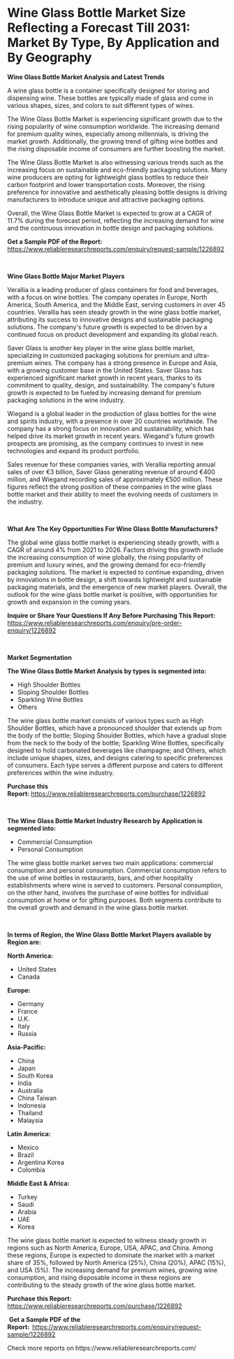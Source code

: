 <p><h1>Wine Glass Bottle Market Size Reflecting a Forecast Till 2031: Market By Type, By Application and By Geography</h1></p><p><strong>Wine Glass Bottle Market Analysis and Latest Trends</strong></p>
<p><p>A wine glass bottle is a container specifically designed for storing and dispensing wine. These bottles are typically made of glass and come in various shapes, sizes, and colors to suit different types of wines.</p><p>The Wine Glass Bottle Market is experiencing significant growth due to the rising popularity of wine consumption worldwide. The increasing demand for premium quality wines, especially among millennials, is driving the market growth. Additionally, the growing trend of gifting wine bottles and the rising disposable income of consumers are further boosting the market.</p><p>The Wine Glass Bottle Market is also witnessing various trends such as the increasing focus on sustainable and eco-friendly packaging solutions. Many wine producers are opting for lightweight glass bottles to reduce their carbon footprint and lower transportation costs. Moreover, the rising preference for innovative and aesthetically pleasing bottle designs is driving manufacturers to introduce unique and attractive packaging options.</p><p>Overall, the Wine Glass Bottle Market is expected to grow at a CAGR of 11.7% during the forecast period, reflecting the increasing demand for wine and the continuous innovation in bottle design and packaging solutions.</p></p>
<p><strong>Get a Sample PDF of the Report:&nbsp;</strong> <a href="https://www.reliableresearchreports.com/enquiry/request-sample/1226892">https://www.reliableresearchreports.com/enquiry/request-sample/1226892</a></p>
<p>&nbsp;</p>
<p><strong>Wine Glass Bottle Major Market Players</strong></p>
<p><p>Verallia is a leading producer of glass containers for food and beverages, with a focus on wine bottles. The company operates in Europe, North America, South America, and the Middle East, serving customers in over 45 countries. Verallia has seen steady growth in the wine glass bottle market, attributing its success to innovative designs and sustainable packaging solutions. The company's future growth is expected to be driven by a continued focus on product development and expanding its global reach.</p><p>Saver Glass is another key player in the wine glass bottle market, specializing in customized packaging solutions for premium and ultra-premium wines. The company has a strong presence in Europe and Asia, with a growing customer base in the United States. Saver Glass has experienced significant market growth in recent years, thanks to its commitment to quality, design, and sustainability. The company's future growth is expected to be fueled by increasing demand for premium packaging solutions in the wine industry.</p><p>Wiegand is a global leader in the production of glass bottles for the wine and spirits industry, with a presence in over 20 countries worldwide. The company has a strong focus on innovation and sustainability, which has helped drive its market growth in recent years. Wiegand's future growth prospects are promising, as the company continues to invest in new technologies and expand its product portfolio.</p><p>Sales revenue for these companies varies, with Verallia reporting annual sales of over €3 billion, Saver Glass generating revenue of around €400 million, and Wiegand recording sales of approximately €500 million. These figures reflect the strong position of these companies in the wine glass bottle market and their ability to meet the evolving needs of customers in the industry.</p></p>
<p>&nbsp;</p>
<p><strong>What Are The Key Opportunities For Wine Glass Bottle Manufacturers?</strong></p>
<p><p>The global wine glass bottle market is experiencing steady growth, with a CAGR of around 4% from 2021 to 2026. Factors driving this growth include the increasing consumption of wine globally, the rising popularity of premium and luxury wines, and the growing demand for eco-friendly packaging solutions. The market is expected to continue expanding, driven by innovations in bottle design, a shift towards lightweight and sustainable packaging materials, and the emergence of new market players. Overall, the outlook for the wine glass bottle market is positive, with opportunities for growth and expansion in the coming years.</p></p>
<p><strong>Inquire or Share Your Questions If Any Before Purchasing This Report:</strong> <a href="https://www.reliableresearchreports.com/enquiry/pre-order-enquiry/1226892">https://www.reliableresearchreports.com/enquiry/pre-order-enquiry/1226892</a></p>
<p>&nbsp;</p>
<p><strong>Market Segmentation</strong></p>
<p><strong>The Wine Glass Bottle Market Analysis by types is segmented into:</strong></p>
<p><ul><li>High Shoulder Bottles</li><li>Sloping Shoulder Bottles</li><li>Sparkling Wine Bottles</li><li>Others</li></ul></p>
<p><p>The wine glass bottle market consists of various types such as High Shoulder Bottles, which have a pronounced shoulder that extends up from the body of the bottle; Sloping Shoulder Bottles, which have a gradual slope from the neck to the body of the bottle; Sparkling Wine Bottles, specifically designed to hold carbonated beverages like champagne; and Others, which include unique shapes, sizes, and designs catering to specific preferences of consumers. Each type serves a different purpose and caters to different preferences within the wine industry.</p></p>
<p><strong>Purchase this Report:&nbsp;</strong><a href="https://www.reliableresearchreports.com/purchase/1226892">https://www.reliableresearchreports.com/purchase/1226892</a></p>
<p>&nbsp;</p>
<p><strong>The Wine Glass Bottle Market Industry Research by Application is segmented into:</strong></p>
<p><ul><li>Commercial Consumption</li><li>Personal Consumption</li></ul></p>
<p><p>The wine glass bottle market serves two main applications: commercial consumption and personal consumption. Commercial consumption refers to the use of wine bottles in restaurants, bars, and other hospitality establishments where wine is served to customers. Personal consumption, on the other hand, involves the purchase of wine bottles for individual consumption at home or for gifting purposes. Both segments contribute to the overall growth and demand in the wine glass bottle market.</p></p>
<p>&nbsp;</p>
<p><strong>In terms of Region, the Wine Glass Bottle Market Players available by Region are:</strong></p>
<p>
    <p> <strong> North America: </strong>
        <ul>
            <li>United States</li>
            <li>Canada</li>
        </ul>
        </p> 
    <p> <strong> Europe: </strong>
        <ul>
            <li>Germany</li>
            <li>France</li>
            <li>U.K.</li>
            <li>Italy</li>
            <li>Russia</li>
        </ul>
        </p> 
    <p> <strong> Asia-Pacific: </strong>
        <ul>
            <li>China</li>
            <li>Japan</li>
            <li>South Korea</li>
            <li>India</li>
            <li>Australia</li>
            <li>China Taiwan</li>
            <li>Indonesia</li>
            <li>Thailand</li>
            <li>Malaysia</li>
        </ul>
        </p> 
    <p> <strong> Latin America: </strong>
        <ul>
            <li>Mexico</li>
            <li>Brazil</li>
            <li>Argentina Korea</li>
            <li>Colombia</li>
        </ul>
        </p> 
    <p> <strong> Middle East & Africa: </strong>
        <ul>
            <li>Turkey</li>
            <li>Saudi</li>
            <li>Arabia</li>
            <li>UAE</li>
            <li>Korea</li>
        </ul>
    </p>
    </p>
<p><p>The wine glass bottle market is expected to witness steady growth in regions such as North America, Europe, USA, APAC, and China. Among these regions, Europe is expected to dominate the market with a market share of 35%, followed by North America (25%), China (20%), APAC (15%), and USA (5%). The increasing demand for premium wines, growing wine consumption, and rising disposable income in these regions are contributing to the steady growth of the wine glass bottle market.</p></p>
<p><strong>Purchase this Report: </strong><a href="https://www.reliableresearchreports.com/purchase/1226892">https://www.reliableresearchreports.com/purchase/1226892</a></p>
<p>&nbsp;<strong>Get a Sample PDF of the Report:&nbsp;&nbsp;</strong><a href="https://www.reliableresearchreports.com/enquiry/request-sample/1226892">https://www.reliableresearchreports.com/enquiry/request-sample/1226892</a></p>
<p><strong></strong></p>
<p>Check more reports on https://www.reliableresearchreports.com/</p>